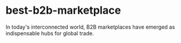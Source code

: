 # best-b2b-marketplace
In today's interconnected world, B2B marketplaces have emerged as indispensable hubs for global trade. 

